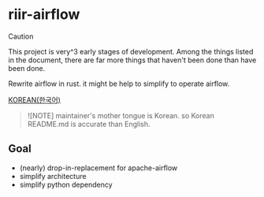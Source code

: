 # riir-airflow

> [!CAUTION]
> This project is very^3 early stages of development. 
> Among the things listed in the document, there are far more things that haven't been done than have been done.

Rewrite airflow in rust. it might be help to simplify to operate airflow.

[KOREAN(한국어)](./README.ko.md)

> ![NOTE]
> maintainer's mother tongue is Korean. so Korean README.md is accurate than English.

## Goal

- (nearly) drop-in-replacement for apache-airflow
- simplify architecture
- simplify python dependency
